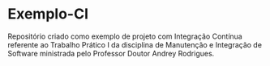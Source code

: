 # Exemplo-CI
 Repositório criado como exemplo de projeto com Integração Contínua referente ao Trabalho Prático I da disciplina de Manutenção e Integração de Software ministrada pelo Professor Doutor Andrey Rodrigues.
